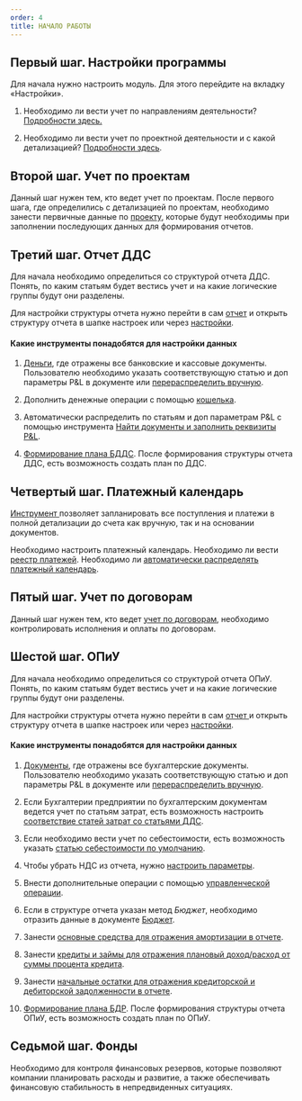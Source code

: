 ```yaml
---
order: 4
title: НАЧАЛО РАБОТЫ
---
```


## Первый шаг. Настройки программы

Для начала нужно настроить модуль. Для этого перейдите на вкладку «Настройки».

1. Необходимо ли вести учет по направлениям деятельности? [Подробности здесь.](./../p-l/nastroyki/administrirovanie#дополнительная-аналитика)

2. Необходимо ли вести учет по проектной деятельности и с какой детализацией? [Подробности здесь](./../p-l/nastroyki/nastroyki-proekty).

## Второй шаг. Учет по проектам

Данный шаг нужен тем, кто ведет учет по проектам. После первого шага, где определились с детализацией по проектам, необходимо занести первичные данные по [проекту](./../p-l/proekty/_index), которые будут необходимы при заполнении последующих данных для формирования отчетов.

## Третий шаг. Отчет ДДС

Для начала необходимо определиться со структурой отчета ДДС. Понять, по каким статьям будет вестись учет и на какие логические группы будут они разделены.

Для настройки структуры отчета нужно перейти в сам [отчет](./../p-l/otchet-dds/_index) и открыть структуру отчета в шапке настроек или через [настройки](./../p-l/nastroyki/nastroyki-dds).

#### Какие инструменты понадобятся для настройки данных

1. [Деньги](./../p-l/dengi/_index), где отражены все банковские и кассовые документы. Пользователю необходимо указать соответствующую статью и доп параметры P&L в документе или [перераспределить вручную](./../p-l/dengi/ruchnoe-raspredelenie-dokumentov).

2. Дополнить денежные операции с помощью [кошелька](./../p-l/dengi/koshelek).

3. Автоматически распределить по статьям и доп параметрам P&L с помощью инструмента [Найти документы и заполнить реквизиты P&L](./../p-l/dogovory/raspredelenie-po-statyam-i-dop-rekvizitam-p-l).

4. [Формирование плана БДДС](./../p-l/new-article-3/finansovyy-plan-bdds). После формирования структуры отчета ДДС, есть возможность создать план по ДДС.

## Четвертый шаг. Платежный календарь

[Инструмент ](./../p-l/platezhnyy-kalendar/_index)позволяет запланировать все поступления и платежи в полной детализации до счета как вручную, так и на основании документов.

Необходимо настроить платежный календарь. Необходимо ли вести [реестр платежей](./../p-l/nastroyki/nastroyki-platezhnyy-kalendar#реестр-платежей). Необходимо ли [автоматически распределять платежный календарь](./../p-l/nastroyki/nastroyki-platezhnyy-kalendar#автораспределение-платежного-календаря).

## Пятый шаг. Учет по договорам

Данный шаг нужен тем, кто ведет [учет по договорам](./../p-l/dogovory/_index), необходимо контролировать исполнения и оплаты по договорам.

## Шестой шаг. ОПиУ

Для начала необходимо определиться со структурой отчета ОПиУ. Понять, по каким статьям будет вестись учет и на какие логические группы будут они разделены.

Для настройки структуры отчета нужно перейти в сам [отчет ](./../p-l/opiu/_index)и открыть структуру отчета в шапке настроек или через [настройки](./../p-l/nastroyki/nastroyki-p-l).

#### Какие инструменты понадобятся для настройки данных

1. [Документы](./../p-l/dokumenty/_index), где отражены все бухгалтерские документы. Пользователю необходимо указать соответствующую статью и доп параметры P&L в документе или [перераспределить вручную](./../p-l/dokumenty/_index).

2. Если Бухгалтерии предприятии по бухгалтерским документам ведется учет по статьям затрат, есть возможность настроить [соответствие статей затрат со статьями ДДС](./../p-l/nastroyki/nastroyki-p-l#соответствие-статей-затрат-и-статей-ддс).

3. Если необходимо вести учет по себестоимости, есть возможность указать [статью себестоимости по умолчанию](./../p-l/nastroyki/nastroyki-p-l#статья-себестоимости).

4. Чтобы убрать НДС из отчета, нужно [настроить параметры](./../p-l/nastroyki/nastroyka-nds).

5. Внести дополнительные операции с помощью [управленческой операции](./../p-l/new-article-3/upravlencheskie-operacii).

6. Если в структуре отчета указан метод *Бюджет*, необходимо отразить данные в документе [Бюджет](./../p-l/new-article-3/byudzhet).

7. Занести [основные средства для отражения амортизации в отчете](./../p-l/new-article-3/uchet-osnovnykh-sredstv).

8. Занести [кредиты и займы для отражения плановый доход/расход от суммы процента кредита](./../p-l/new-article-3/kredity-i-zaymy).

9. Занести [начальные остатки для отражения кредиторской и дебиторской задолженности в отчете](./../p-l/new-article-3/vvod-nachalnykh-ostatkov).

10. [Формирование плана БДР](./../p-l/new-article-3/finansovyy-plan-bdr). После формирования структуры отчета ОПиУ, есть возможность создать план по ОПиУ.

## Седьмой шаг. Фонды

Необходимо для контроля финансовых резервов, которые позволяют компании планировать расходы и развитие, а также обеспечивать финансовую стабильность в непредвиденных ситуациях.